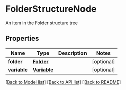 # FolderStructureNode

An item in the Folder structure tree

## Properties
Name | Type | Description | Notes
------------ | ------------- | ------------- | -------------
**folder** | [**Folder**](Folder.md) |  | [optional] 
**variable** | [**Variable**](Variable.md) |  | [optional] 

[[Back to Model list]](../README.md#documentation-for-models) [[Back to API list]](../README.md#documentation-for-api-endpoints) [[Back to README]](../README.md)


